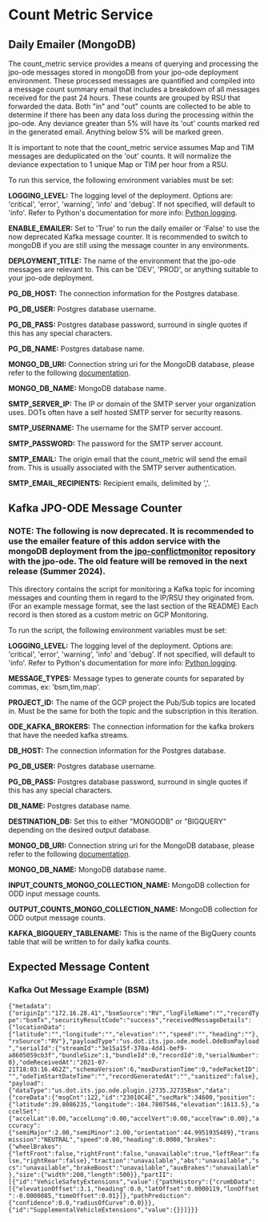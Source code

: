 # Count Metric Service

## Daily Emailer (MongoDB)

The count_metric service provides a means of querying and processing the jpo-ode messages stored in mongoDB from your jpo-ode deployment environment. These processed messages are quantified and compiled into a message count summary email that includes a breakdown of all messages received for the past 24 hours. These counts are grouped by RSU that forwarded the data. Both "in" and "out" counts are collected to be able to determine if there has been any data loss during the processing within the jpo-ode. Any deviance greater than 5% will have its 'out' counts marked red in the generated email. Anything below 5% will be marked green.

It is important to note that the count_metric service assumes Map and TIM messages are deduplicated on the 'out' counts. It will normalize the deviance expectation to 1 unique Map or TIM per hour from a RSU.

To run this service, the following environment variables must be set:

<b>LOGGING_LEVEL:</b> The logging level of the deployment. Options are: 'critical', 'error', 'warning', 'info' and 'debug'. If not specified, will default to 'info'. Refer to Python's documentation for more info: [Python logging](https://docs.python.org/3/howto/logging.html).

<b>ENABLE_EMAILER:</b> Set to 'True' to run the daily emailer or 'False' to use the now deprecated Kafka message counter. It is recommended to switch to mongoDB if you are still using the message counter in any environments.

<b>DEPLOYMENT_TITLE:</b> The name of the environment that the jpo-ode messages are relevant to. This can be 'DEV', 'PROD', or anything suitable to your jpo-ode deployment.

<b>PG_DB_HOST:</b> The connection information for the Postgres database.

<b>PG_DB_USER:</b> Postgres database username.

<b>PG_DB_PASS:</b> Postgres database password, surround in single quotes if this has any special characters.

<b>PG_DB_NAME:</b> Postgres database name.

<b>MONGO_DB_URI:</b> Connection string uri for the MongoDB database, please refer to the following [documentation](https://www.mongodb.com/docs/manual/reference/connection-string/).

<b>MONGO_DB_NAME:</b> MongoDB database name.

<b>SMTP_SERVER_IP:</b> The IP or domain of the SMTP server your organization uses. DOTs often have a self hosted SMTP server for security reasons.

<b>SMTP_USERNAME:</b> The username for the SMTP server account.

<b>SMTP_PASSWORD:</b> The password for the SMTP server account.

<b>SMTP_EMAIL:</b> The origin email that the count_metric will send the email from. This is usually associated with the SMTP server authentication.

<b>SMTP_EMAIL_RECIPIENTS:</b> Recipient emails, delimited by ','.

## Kafka JPO-ODE Message Counter

### NOTE: The following is now deprecated. It is recommended to use the emailer feature of this addon service with the mongoDB deployment from the [jpo-conflictmonitor](https://github.com/usdot-jpo-ode/jpo-conflictmonitor/blob/develop/docker-compose.yml) repository with the jpo-ode. The old feature will be removed in the next release (Summer 2024).

This directory contains the script for monitoring a Kafka topic for incoming messages and counting them in regard to the IP/RSU they originated from. (For an example message format, see the last section of the README) Each record is then stored as a custom metric on GCP Monitoring.

To run the script, the following environment variables must be set:

<b>LOGGING_LEVEL:</b> The logging level of the deployment. Options are: 'critical', 'error', 'warning', 'info' and 'debug'. If not specified, will default to 'info'. Refer to Python's documentation for more info: [Python logging](https://docs.python.org/3/howto/logging.html).

<b>MESSAGE_TYPES:</b> Message types to generate counts for separated by commas, ex: 'bsm,tim,map'.

<b>PROJECT_ID:</b> The name of the GCP project the Pub/Sub topics are located in. Must be the same for both the topic and the subscription in this iteration.

<b>ODE_KAFKA_BROKERS:</b> The connection information for the kafka brokers that have the needed kafka streams.

<b>DB_HOST:</b> The connection information for the Postgres database.

<b>PG_DB_USER:</b> Postgres database username.

<b>PG_DB_PASS:</b> Postgres database password, surround in single quotes if this has any special characters.

<b>DB_NAME:</b> Postgres database name.

<b>DESTINATION_DB:</b> Set this to either "MONGODB" or "BIGQUERY" depending on the desired output database.

<b>MONGO_DB_URI:</b> Connection string uri for the MongoDB database, please refer to the following [documentation](https://www.mongodb.com/docs/manual/reference/connection-string/).

<b>MONGO_DB_NAME:</b> MongoDB database name.

<b>INPUT_COUNTS_MONGO_COLLECTION_NAME:</b> MongoDB collection for ODD input message counts.

<b>OUTPUT_COUNTS_MONGO_COLLECTION_NAME:</b> MongoDB collection for ODD output message counts.

<b>KAFKA_BIGQUERY_TABLENAME:</b> This is the name of the BigQuery counts table that will be written to for daily kafka counts.

## Expected Message Content

### Kafka Out Message Example (BSM)

`{"metadata":{"originIp":"172.16.28.41","bsmSource":"RV","logFileName":"","recordType":"bsmTx","securityResultCode":"success","receivedMessageDetails":{"locationData":{"latitude":"","longitude":"","elevation":"","speed":"","heading":""},"rxSource":"RV"},"payloadType":"us.dot.its.jpo.ode.model.OdeBsmPayload","serialId":{"streamId":"3e15a15f-378a-4d41-bef9-a8605059cb3f","bundleSize":1,"bundleId":0,"recordId":0,"serialNumber":0},"odeReceivedAt":"2021-07-21T18:03:16.462Z","schemaVersion":6,"maxDurationTime":0,"odePacketID":"","odeTimStartDateTime":"","recordGeneratedAt":"","sanitized":false},"payload":{"dataType":"us.dot.its.jpo.ode.plugin.j2735.J2735Bsm","data":{"coreData":{"msgCnt":122,"id":"23010C4E","secMark":34600,"position":{"latitude":39.8086235,"longitude":-104.7807546,"elevation":1613.5},"accelSet":{"accelLat":0.00,"accelLong":0.00,"accelVert":0.00,"accelYaw":0.00},"accuracy":{"semiMajor":2.00,"semiMinor":2.00,"orientation":44.9951935489},"transmission":"NEUTRAL","speed":0.00,"heading":0.0000,"brakes":{"wheelBrakes":{"leftFront":false,"rightFront":false,"unavailable":true,"leftRear":false,"rightRear":false},"traction":"unavailable","abs":"unavailable","scs":"unavailable","brakeBoost":"unavailable","auxBrakes":"unavailable"},"size":{"width":200,"length":500}},"partII":[{"id":"VehicleSafetyExtensions","value":{"pathHistory":{"crumbData":[{"elevationOffset":3.1,"heading":0.0,"latOffset":0.0000119,"lonOffset":-0.0000085,"timeOffset":0.01}]},"pathPrediction":{"confidence":0.0,"radiusOfCurve":0.0}}},{"id":"SupplementalVehicleExtensions","value":{}}]}}}`
